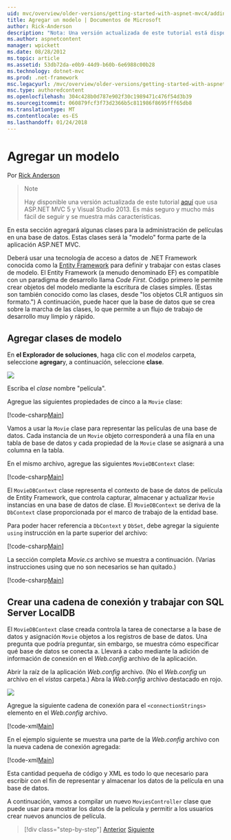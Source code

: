```yaml
---
uid: mvc/overview/older-versions/getting-started-with-aspnet-mvc4/adding-a-model
title: Agregar un modelo | Documentos de Microsoft
author: Rick-Anderson
description: "Nota: Una versión actualizada de este tutorial está disponible aquí que usa ASP.NET MVC 5 y Visual Studio 2013. Es más seguro y mucho más fácil de seguir y demostraciones..."
ms.author: aspnetcontent
manager: wpickett
ms.date: 08/28/2012
ms.topic: article
ms.assetid: 53db72da-e0b9-44d9-b60b-6e6988c00b28
ms.technology: dotnet-mvc
ms.prod: .net-framework
msc.legacyurl: /mvc/overview/older-versions/getting-started-with-aspnet-mvc4/adding-a-model
msc.type: authoredcontent
ms.openlocfilehash: 304c428b0d787e902f30c1989471c476f54d3b39
ms.sourcegitcommit: 060879fcf3f73d2366b5c811986f8695fff65db8
ms.translationtype: MT
ms.contentlocale: es-ES
ms.lasthandoff: 01/24/2018
---
```

<a name="adding-a-model"></a>Agregar un modelo
====================
Por [Rick Anderson](https://github.com/Rick-Anderson)

> > [!NOTE]
> > Hay disponible una versión actualizada de este tutorial [aquí](../../getting-started/introduction/getting-started.md) que usa ASP.NET MVC 5 y Visual Studio 2013. Es más seguro y mucho más fácil de seguir y se muestra más características.


En esta sección agregará algunas clases para la administración de películas en una base de datos. Estas clases será la &quot;modelo&quot; forma parte de la aplicación ASP.NET MVC.

Deberá usar una tecnología de acceso a datos de .NET Framework conocida como la [Entity Framework](https://msdn.microsoft.com/library/bb399572(VS.110).aspx) para definir y trabajar con estas clases de modelo. El Entity Framework (a menudo denominado EF) es compatible con un paradigma de desarrollo llama *Code First*. Código primero le permite crear objetos del modelo mediante la escritura de clases simples. (Estas son también conocido como las clases, desde &quot;los objetos CLR antiguos sin formato.&quot;) A continuación, puede hacer que la base de datos que se crea sobre la marcha de las clases, lo que permite a un flujo de trabajo de desarrollo muy limpio y rápido.

## <a name="adding-model-classes"></a>Agregar clases de modelo

En **el Explorador de soluciones**, haga clic con el *modelos* carpeta, seleccione **agregar**y, a continuación, seleccione **clase**.

![](adding-a-model/_static/image1.png)

Escriba el *clase* nombre &quot;película&quot;.

Agregue las siguientes propiedades de cinco a la `Movie` clase:

[!code-csharp[Main](adding-a-model/samples/sample1.cs)]

Vamos a usar la `Movie` clase para representar las películas de una base de datos. Cada instancia de un `Movie` objeto corresponderá a una fila en una tabla de base de datos y cada propiedad de la `Movie` clase se asignará a una columna en la tabla.

En el mismo archivo, agregue las siguientes `MovieDBContext` clase:

[!code-csharp[Main](adding-a-model/samples/sample2.cs)]

El `MovieDBContext` clase representa el contexto de base de datos de película de Entity Framework, que controla capturar, almacenar y actualizar `Movie` instancias en una base de datos de clase. El `MovieDBContext` se deriva de la `DbContext` clase proporcionada por el marco de trabajo de la entidad base.

Para poder hacer referencia a `DbContext` y `DbSet`, debe agregar la siguiente `using` instrucción en la parte superior del archivo:

[!code-csharp[Main](adding-a-model/samples/sample3.cs)]

La sección completa *Movie.cs* archivo se muestra a continuación. (Varias instrucciones using que no son necesarios se han quitado.)

[!code-csharp[Main](adding-a-model/samples/sample4.cs)]

## <a name="creating-a-connection-string-and-working-with-sql-server-localdb"></a>Crear una cadena de conexión y trabajar con SQL Server LocalDB

El `MovieDBContext` clase creada controla la tarea de conectarse a la base de datos y asignación `Movie` objetos a los registros de base de datos. Una pregunta que podría preguntar, sin embargo, se muestra cómo especificar qué base de datos se conecta a. Llevará a cabo mediante la adición de información de conexión en el *Web.config* archivo de la aplicación.

Abrir la raíz de la aplicación *Web.config* archivo. (No el *Web.config* un archivo en el *vistas* carpeta.) Abra la *Web.config* archivo destacado en rojo.

![](adding-a-model/_static/image2.png)

Agregue la siguiente cadena de conexión para el `<connectionStrings>` elemento en el *Web.config* archivo.

[!code-xml[Main](adding-a-model/samples/sample5.xml)]

En el ejemplo siguiente se muestra una parte de la *Web.config* archivo con la nueva cadena de conexión agregada:

[!code-xml[Main](adding-a-model/samples/sample6.xml?highlight=6-9)]

Esta cantidad pequeña de código y XML es todo lo que necesario para escribir con el fin de representar y almacenar los datos de la película en una base de datos.

A continuación, vamos a compilar un nuevo `MoviesController` clase que puede usar para mostrar los datos de la película y permitir a los usuarios crear nuevos anuncios de película.

>[!div class="step-by-step"]
[Anterior](adding-a-view.md)
[Siguiente](accessing-your-models-data-from-a-controller.md)
